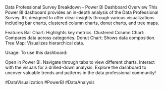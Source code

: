 Data Professional Survey Breakdown - Power BI Dashboard
Overview
This Power BI dashboard provides an in-depth analysis of the Data Professional Survey. It’s designed to offer clear insights through various visualizations including bar charts, clustered column charts, donut charts, and tree maps.

Features
Bar Chart: Highlights key metrics.
Clustered Column Chart: Compares data across categories.
Donut Chart: Shows data composition.
Tree Map: Visualizes hierarchical data.

Usage:
To use this dashboard:

Open in Power BI.
Navigate through tabs to view different charts.
Interact with the visuals for a drilled-down analysis.
Explore the dashboard to uncover valuable trends and patterns in the data professional community!

#DataVisualization #PowerBI #DataAnalysis

